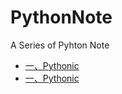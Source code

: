 # PythonNote
A Series of Pyhton Note

* [一、Pythonic](https://github.com/chenyfsysu/PythonNote/blob/master/%E4%B8%80%E3%80%81Pythonic.md)
* [一、Pythonic](https://github.com/chenyfsysu/PythonNote/blob/master/二、Python坑汇总.md)
